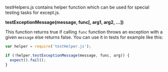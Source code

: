 testHelpers.js contains helper function which can be used for special testing tasks for except.js.

**testExceptionMessage(message, func[, arg1, arg2, ...])**

  This function returns true if calling `func` function throws an exception with a given `message` else returns false. You can use it in tests for example like this:

```js
var helper = require('testHelper.js');

if (!helper.testExceptionMessage(message, func, arg)) {
  expect().fail();
}
```
